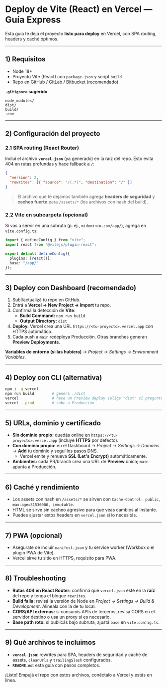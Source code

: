 # Deploy de Vite (React) en Vercel — Guía Express

Esta guía te deja el proyecto **listo para deploy** en Vercel, con SPA routing, headers y caché óptimos.

---

## 1) Requisitos
- Node 18+
- Proyecto Vite (React) con `package.json` y script `build`
- Repo en GitHub / GitLab / Bitbucket (recomendado)

**`.gitignore` sugerido**
```
node_modules/
dist/
build/
.env
```

---

## 2) Configuración del proyecto

### 2.1 SPA routing (React Router)
Incluí el archivo **`vercel.json`** (ya generado) en la raíz del repo. Esto evita 404 en rutas profundas y hace fallback a `/`:

```json
{
  "version": 2,
  "rewrites": [{ "source": "/(.*)", "destination": "/" }]
}
```

> El archivo que te dejamos también agrega **headers de seguridad** y **cacheo fuerte** para `/assets/*` (los archivos con hash del build).

### 2.2 Vite en subcarpeta (opcional)
Si vas a servir en una subruta (p. ej., `midominio.com/app/`), agrega en `vite.config.ts`:
```ts
import { defineConfig } from "vite";
import react from "@vitejs/plugin-react";

export default defineConfig({
  plugins: [react()],
  base: "/app/"
});
```

---

## 3) Deploy con Dashboard (recomendado)

1. Subí/actualizá tu repo en GitHub.
2. Entrá a **Vercel → New Project → Import** tu repo.
3. Confirmá la detección de **Vite**:
   - **Build Command:** `npm run build`
   - **Output Directory:** `dist`
4. **Deploy.** Vercel crea una URL `https://<tu-proyecto>.vercel.app` con HTTPS automático.
5. Cada push a `main` redeploya Producción. Otras branches generan **Preview Deployments**.

**Variables de entorno (si las hubiera)** → *Project → Settings → Environment Variables*.

---

## 4) Deploy con CLI (alternativa)

```bash
npm i -g vercel
npm run build        # genera ./dist
vercel               # hace un Preview deploy (elige "dist" si pregunta output)
vercel --prod        # sube a Producción
```

---

## 5) URLs, dominio y certificado

- **Sin dominio propio:** quedás online en `https://<tu-proyecto>.vercel.app` (incluye **HTTPS** por defecto).
- **Con dominio propio:** en el Dashboard → *Project → Settings → Domains* → **Add** tu dominio y seguí los pasos DNS.
  - Vercel emite y renueva **SSL (Let's Encrypt)** automáticamente.
- **Ambientes:** cada PR/branch crea una URL de **Preview** única; `main` apunta a Producción.

---

## 6) Caché y rendimiento

- Los assets con hash en `/assets/*` se sirven con `Cache-Control: public, max-age=31536000, immutable`.
- HTML se sirve sin cacheo agresivo para que veas cambios al instante.
- Puedes ajustar estos headers en `vercel.json` si lo necesitás.

---

## 7) PWA (opcional)

- Asegurate de incluir `manifest.json` y tu service worker (Workbox o el plugin PWA de Vite).
- Vercel sirve tu sitio en HTTPS, requisito para PWA.

---

## 8) Troubleshooting

- **Rutas 404 en React Router:** confirmá que `vercel.json` esté en la **raíz** del repo y tenga el bloque `rewrites`.
- **Build falla:** revisá la versión de Node en *Project → Settings → Build & Development*. Alineala con la de tu local.
- **CORS/API externas:** si consumís APIs de terceros, revisá CORS en el servidor destino o usa un proxy si es necesario.
- **Base path roto:** si publicás bajo subruta, ajustá `base` en `vite.config.ts`.

---

## 9) Qué archivos te incluimos

- **`vercel.json`**: rewrites para SPA, headers de seguridad y caché de assets, `cleanUrls` y `trailingSlash` configurados.
- **`README.md`**: esta guía con pasos completos.

¡Listo! Empujá el repo con estos archivos, conéctalo a Vercel y estás en línea.
